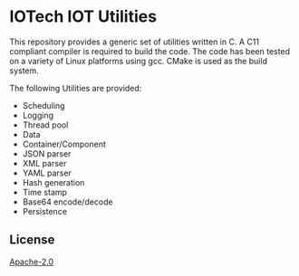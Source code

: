 # IOTech IOT Utilities
This repository provides a generic set of utilities written in C.
A C11 compliant compiler is required to build the code. The code has been tested on a
variety of Linux platforms using gcc. CMake is used as the build system.

The following Utilities are provided:

* Scheduling
* Logging
* Thread pool
* Data
* Container/Component
* JSON parser
* XML parser
* YAML parser
* Hash generation
* Time stamp
* Base64 encode/decode
* Persistence

## License
[Apache-2.0](LICENSE)
